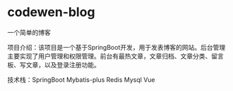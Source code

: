 # codewen-blog
一个简单的博客

项目介绍：该项目是一个基于SpringBoot开发，用于发表博客的网站。后台管理主要实现了用户管理和权限管理。前台有最热文章，文章归档、文章分类、留言板、写文章，以及登录注册功能。

技术栈：SpringBoot Mybatis-plus Redis Mysql Vue
